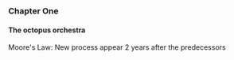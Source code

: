 ### Chapter One

#### The octopus orchestra

Moore's Law: New process appear 2 years after the predecessors



